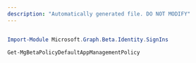 ```yaml
---
description: "Automatically generated file. DO NOT MODIFY"
---
```


```powershell

Import-Module Microsoft.Graph.Beta.Identity.SignIns

Get-MgBetaPolicyDefaultAppManagementPolicy

```